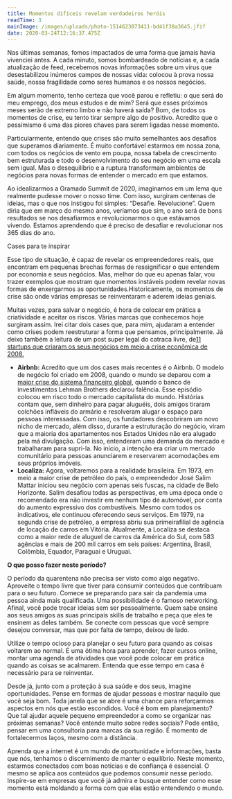 ```yaml
---
title: Momentos difíceis revelam verdadeiros heróis
readTime: 3
mainImage: /images/uploads/photo-1514623073411-bd41f38a3645.jfif
date: 2020-03-24T12:16:37.475Z
---
```

Nas últimas semanas, fomos impactados de uma forma que jamais havia vivenciei antes. A cada minuto, somos bombardeado de notícias e, a cada atualização de feed, recebemos novas informações sobre um vírus que desestabilizou inúmeros campos de nossas vida: colocou à prova nossa saúde, nossa fragilidade como seres humanos e os nossos negócios.

Em algum momento, tenho certeza que você parou e refletiu: o que será do meu emprego, dos meus estudos e de mim? Será que esses próximos meses serão de extremo limbo e não haverá saída? Bom, de todos os momentos de crise, eu tento tirar sempre algo de positivo. Acredito que o pessimismo é uma das piores chaves para serem ligadas nesse momento.

Particularmente, entendo que crises são muito semelhantes aos desafios que superamos diariamente. É muito confortável estarmos em nossa zona, com todos os negócios de vento em poupa, nossa tabela de crescimento bem estruturada e todo o desenvolvimento do seu negócio em uma escala sem igual. Mas o desequilíbrio e a ruptura transformam ambientes de negócios para novas formas de entender o mercado em que estamos.

Ao idealizarmos a Gramado Summit de 2020, imaginamos em um lema que realmente pudesse mover o nosso time. Com isso, surgiram centenas de ideias, mas o que nos instigou foi simples: “Desafie. Revolucione”. Quem diria que em março do mesmo anos, veríamos que sim, o ano será de bons resultados se nos desafiarmos e revolucionarmos o que estávamos vivendo. Estamos aprendendo que é preciso de desafiar e revolucionar nos 365 dias do ano.

Cases para te inspirar

Esse tipo de situação, é capaz de revelar os empreendedores reais, que encontram em pequenas brechas formas de ressignificar o que entendem por economia e seus negócios. Mas, melhor do que eu apenas falar, vou trazer exemplos que mostram que momentos instáveis podem revelar novas formas de enxergarmos as oportunidades.Historicamente, os momentos de crise são onde várias empresas se reinventaram e aderem ideias geniais.

Muitas vezes, para salvar o negócio, é hora de colocar em prática a criatividade e aceitar os riscos. Várias marcas que conhecemos hoje surgiram assim. Irei citar dois cases que, para mim, ajudaram a entender como crises podem reestruturar a forma que pensamos, principalmente. Já deixo também a leitura de um post super legal do catraca livre, de[11 startups que criaram os seus negócios em meio a crise econômica de 2008.](https://catracalivre.com.br/quem-inova/11-startups-de-sucesso-que-nasceram-da-crise-de-2008/)

* **Airbnb:** Acredito que um dos cases mais recentes é o Airbnb. O modelo de negócio foi criado em 2008, quando o mundo se deparou com a [maior crise do sistema financeiro global](https://www.nexojornal.com.br/expresso/2018/09/13/Dez-anos-da-crise-de-2008-colapso-consequ%C3%AAncias-e-li%C3%A7%C3%B5es), quando o banco de investimentos Lehman Brothers declarou falência. Esse episódio colocou em risco todo o mercado capitalista do mundo. Histórias contam que, sem dinheiro para pagar aluguéis, dois amigos tiraram colchões infláveis do armário e resolveram alugar o espaço para pessoas interessadas. Com isso, os fundadores descobriram um novo nicho de mercado, além disso, durante a estruturação do negócio, viram que a maioria dos apartamentos nos Estados Unidos não era alugado pela má divulgação. Com isso, entenderam uma demanda do mercado e trabalharam para supri-la. No início, a intenção era criar um mercado comunitário para pessoas anunciarem e reservarem acomodações em seus próprios imóveis.
* **Localiza:** Agora, voltaremos para a realidade brasileira. Em 1973, em meio a maior crise de petróleo do país, o empreendedor José Salim Mattar iniciou seu negócio com apenas seis fuscas, na cidade de Belo Horizonte. Salim desafiou todas as perspectivas, em uma época onde o recomendado era não investir em nenhum tipo de automóvel, por conta do aumento expressivo dos combustíveis. Mesmo com todos os indicativos, ele continuou oferecendo seus serviços. Em 1979, na segunda crise de petróleo, a empresa abriu sua primeirafilial de agência de locação de carros em Vitória. Atualmente, a Localiza se destaca como a maior rede de aluguel de carros da América do Sul, com 583 agências e mais de 200 mil carros em seis países: Argentina, Brasil, Colômbia, Equador, Paraguai e Uruguai.



**O que posso fazer neste período?**

O período da quarentena não precisa ser visto como algo negativo. Aproveite o tempo livre que tiver para consumir conteúdos que contribuam para o seu futuro. Comece se preparando para sair da pandemia uma pessoa ainda mais qualificada. Uma possibilidade é o famoso networking. Afinal, você pode trocar ideias sem ser pessoalmente. Quem sabe ensine aos seus amigos as suas principais skills de trabalho e peça que eles te ensinem as deles também. Se conecte com pessoas que você sempre desejou conversar, mas que por falta de tempo, deixou de lado.

Utilize o tempo ocioso para planejar o seu futuro para quando as coisas voltarem ao normal. É uma ótima hora para aprender, fazer cursos online, montar uma agenda de atividades que você pode colocar em prática quando as coisas se acalmarem. Entenda que esse tempo em casa é necessário para se reinventar.

Desde já, junto com a proteção à sua saúde e dos seus, imagine oportunidades. Pense em formas de ajudar pessoas e mostrar naquilo que você seja bom. Toda janela que se abre é uma chance para reforçarmos aspectos em nós que estão escondidos. Você é bom em planejamento? Que tal ajudar aquele pequeno empreendedor a como se organizar nas próximas semanas? Você entende muito sobre redes sociais? Pode então, pensar em uma consultoria para marcas da sua região. É momento de fortalecermos laços, mesmo com a distância.

Aprenda que a internet é um mundo de oportunidade e informações, basta que nós, tenhamos o discernimento de manter o equilíbrio. Neste momento, estarmos conectados com boas notícias e de confiança é essencial. O mesmo se aplica aos conteúdos que podemos consumir nesse período. Inspire-se em empresas que você já admira e busque entender como esse momento está moldando a forma com que elas estão entendendo o mundo.